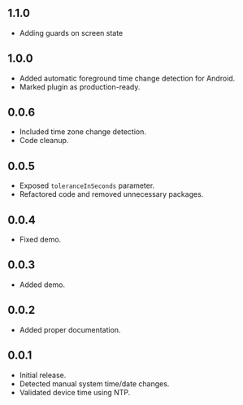 ## 1.1.0
- Adding guards on screen state
## 1.0.0
- Added automatic foreground time change detection for Android.
- Marked plugin as production-ready.

## 0.0.6
- Included time zone change detection.
- Code cleanup.

## 0.0.5
- Exposed `toleranceInSeconds` parameter.
- Refactored code and removed unnecessary packages.

## 0.0.4
- Fixed demo.

## 0.0.3
- Added demo.

## 0.0.2
- Added proper documentation.

## 0.0.1
- Initial release.
- Detected manual system time/date changes.
- Validated device time using NTP.

